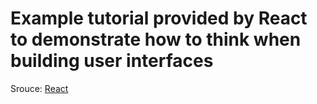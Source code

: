 # Example tutorial provided by React to demonstrate how to think when building user interfaces

Srouce: [React](https://react.dev/learn/thinking-in-react)
